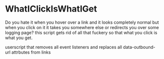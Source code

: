 # WhatIClickIsWhatIGet

Do you hate it when you hover over a link and it looks completely normal but when you click on it it takes you somewhere else or redirects you over some logging page? this script gets rid of all that fuckery so that what you click is what you get.

userscript that removes all event listeners and replaces all data-outbound-url attrbutes from links
